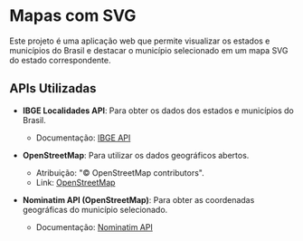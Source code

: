 # Mapas com SVG

Este projeto é uma aplicação web que permite visualizar os estados e municípios do Brasil e destacar o município selecionado em um mapa SVG do estado correspondente.

## APIs Utilizadas

- **IBGE Localidades API**: Para obter os dados dos estados e municípios do Brasil.
  - Documentação: [IBGE API](https://documenter.getpostman.com/view/38670/RWgwQb95)
  
- **OpenStreetMap**: Para utilizar os dados geográficos abertos.
  - Atribuição: "© OpenStreetMap contributors".
  - Link: [OpenStreetMap](https://www.openstreetmap.org/copyright)
  
- **Nominatim API (OpenStreetMap)**: Para obter as coordenadas geográficas do município selecionado.
  - Documentação: [Nominatim API](https://nominatim.org/release-docs/latest/api/Overview/)

